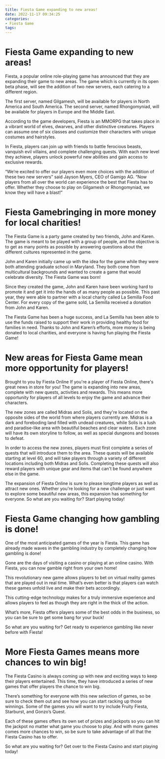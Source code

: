 ```yaml
---
title: Fiesta Game expanding to new areas!
date: 2022-11-17 09:34:25
categories:
- Fiesta Game
tags:
---
```



#  Fiesta Game expanding to new areas!

Fiesta, a popular online role-playing game has announced that they are expanding their game to new areas. The game which is currently in its open beta phase, will see the addition of two new servers, each catering to a different region.

The first server, named Gilgamesh, will be available for players in North America and South America. The second server, named Rhongomyniad, will be available for players in Europe and the Middle East.

According to the game developers, Fiesta is an MMORPG that takes place in a vibrant world of elves, dwarves, and other distinctive creatures. Players can assume one of six classes and customize their characters with unique costumes and hairstyles.

In Fiesta, players can join up with friends to battle ferocious beasts, vanquish evil villains, and complete challenging quests. With each new level they achieve, players unlock powerful new abilities and gain access to exclusive rewards.

“We’re excited to offer our players even more choices with the addition of these two new servers” said Jayson Myers, CEO of Gamigo AG. “Now players from all over the world can experience the best that Fiesta has to offer. Whether they choose to play on Gilgamesh or Rhongomyniad, we know they will have a blast!”

#  Fiesta Gamebringing in more money for local charities!

The Fiesta Game is a party game created by two friends, John and Karen. The game is meant to be played with a group of people, and the objective is to get as many points as possible by answering questions about the different cultures represented in the game.

John and Karen initially came up with the idea for the game while they were both attending graduate school in Maryland. They both come from multicultural backgrounds and wanted to create a game that would celebrate diversity. The Fiesta Game was born!

Since they created the game, John and Karen have been working hard to promote it and get it into the hands of as many people as possible. This past year, they were able to partner with a local charity called La Semilla Food Center. For every copy of the game sold, La Semilla received a donation from John and Karen.

The Fiesta Game has been a huge success, and La Semilla has been able to use the funds raised to support their work in providing healthy food for families in need. Thanks to John and Karen’s efforts, more money is being donated to local charities, and everyone is having fun playing the Fiesta Game!

#  New areas for Fiesta Game mean more opportunity for players!
Brought to you by Fiesta Online
If you're a player of Fiesta Online, there's great news in store for you! The game is expanding into new areas, complete with new quests, activities and rewards. This means more opportunity for players of all levels to enjoy the game and advance their characters.

The new zones are called Midras and Solis, and they're located on the opposite sides of the world from where players currently are. Midras is a dark and foreboding land filled with undead creatures, while Solis is a lush and paradise-like area with beautiful beaches and clear waters. Each zone will have its own storyline to follow, as well as special dungeons and bosses to defeat.

In order to access the new zones, players must first complete a series of quests that will introduce them to the area. These quests will be available starting at level 60, and will take players through a variety of different locations including both Midras and Solis. Completing these quests will also reward players with unique gear and items that can't be found anywhere else in the game.

The expansion of Fiesta Online is sure to please longtime players as well as attract new ones. Whether you're looking for a new challenge or just want to explore some beautiful new areas, this expansion has something for everyone. So what are you waiting for? Start playing today!

#  Fiesta Game changing how gambling is done!

One of the most anticipated games of the year is Fiesta. This game has already made waves in the gambling industry by completely changing how gambling is done!

Gone are the days of visiting a casino or playing at an online casino. With Fiesta, you can now gamble right from your own home!

This revolutionary new game allows players to bet on virtual reality games that are played out in real time. What’s even better is that players can watch these games unfold live and make their bets accordingly.

This cutting-edge technology makes for a truly immersive experience and allows players to feel as though they are right in the thick of the action.

What’s more, Fiesta offers players some of the best odds in the business, so you can be sure to get some bang for your buck!

So what are you waiting for? Get ready to experience gambling like never before with Fiesta!

#  More Fiesta Games means more chances to win big!

The Fiesta Casino is always coming up with new and exciting ways to keep their players entertained. This time, they have introduced a series of new games that offer players the chance to win big.

There’s something for everyone with this new selection of games, so be sure to check them out and see how you can start racking up those winnings. Some of the games you will want to try include Fruity Fiesta, Starburst, and Gonzo’s Quest.

Each of these games offers its own set of prizes and jackpots so you can hit the jackpot no matter what game you choose to play. And with more games comes more chances to win, so be sure to take advantage of all that the Fiesta Casino has to offer.

So what are you waiting for? Get over to the Fiesta Casino and start playing today!